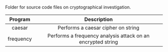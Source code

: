 Folder for source code files on cryptographical investigation.

| Program         | Description                                                 |
|:---------------:|:-----------------------------------------------------------:|
| caesar          | Performs a caesar cipher on string                          |
| frequency       | Performs a frequency analysis attack on an encrypted string |